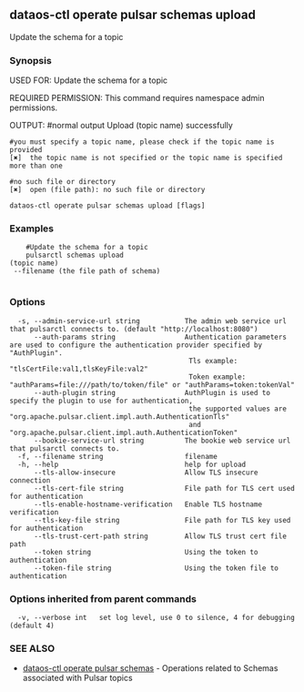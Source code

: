 ## dataos-ctl operate pulsar schemas upload

Update the schema for a topic

### Synopsis

USED FOR:
    Update the schema for a topic

REQUIRED PERMISSION:
    This command requires namespace admin permissions.

OUTPUT:
    #normal output
    Upload (topic name) successfully

    #you must specify a topic name, please check if the topic name is provided
    [✖]  the topic name is not specified or the topic name is specified more than one

    #no such file or directory
    [✖]  open (file path): no such file or directory



```
dataos-ctl operate pulsar schemas upload [flags]
```

### Examples

```
    #Update the schema for a topic
    pulsarctl schemas upload 
(topic name) 
 --filename (the file path of schema)


```

### Options

```
  -s, --admin-service-url string           The admin web service url that pulsarctl connects to. (default "http://localhost:8080")
      --auth-params string                 Authentication parameters are used to configure the authentication provider specified by "AuthPlugin".
                                            Tls example: "tlsCertFile:val1,tlsKeyFile:val2"
                                            Token example: "authParams=file:///path/to/token/file" or "authParams=token:tokenVal"
      --auth-plugin string                 AuthPlugin is used to specify the plugin to use for authentication,
                                            the supported values are "org.apache.pulsar.client.impl.auth.AuthenticationTls"
                                            and "org.apache.pulsar.client.impl.auth.AuthenticationToken"
      --bookie-service-url string          The bookie web service url that pulsarctl connects to.
  -f, --filename string                    filename
  -h, --help                               help for upload
      --tls-allow-insecure                 Allow TLS insecure connection
      --tls-cert-file string               File path for TLS cert used for authentication
      --tls-enable-hostname-verification   Enable TLS hostname verification
      --tls-key-file string                File path for TLS key used for authentication
      --tls-trust-cert-path string         Allow TLS trust cert file path
      --token string                       Using the token to authentication
      --token-file string                  Using the token file to authentication
```

### Options inherited from parent commands

```
  -v, --verbose int   set log level, use 0 to silence, 4 for debugging (default 4)
```

### SEE ALSO

* [dataos-ctl operate pulsar schemas](dataos-ctl_operate_pulsar_schemas.md)	 - Operations related to Schemas associated with Pulsar topics

